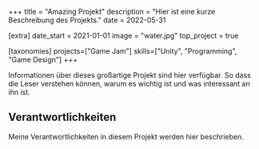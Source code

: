 +++
title = "Amazing Projekt"
description = "Hier ist eine kurze Beschreibung des Projekts."
date = 2022-05-31

[extra]
date_start = 2021-01-01
image = "water.jpg"
top_project = true

[taxonomies]
projects=["Game Jam"]
skills=["Unity", "Programming", "Game Design"]
+++

Informationen über dieses großartige Projekt sind hier verfügbar. So dass die Leser verstehen können, warum es wichtig ist und was interessant an ihn ist.

## Verantwortlichkeiten

Meine Verantwortlichkeiten in diesem Projekt werden hier beschrieben.
